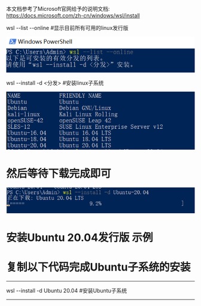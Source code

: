 本文档参考了Microsoft官网给予的说明文档: \
https://docs.microsoft.com/zh-cn/windows/wsl/install

wsl --list --online #显示目前所有可用的linux发行版

![img.png](/img/img.png)

wsl --install -d <分发> #安装linux子系统

![img_1.png](/img/img_1.png)

# 然后等待下载完成即可

![img_2.png](/img/img_2.png)

# 安装Ubuntu 20.04发行版 示例
# 复制以下代码完成Ubuntu子系统的安装
------------------------------
wsl --install -d Ubuntu 20.04 #安装Ubuntu子系统


------------------------------
